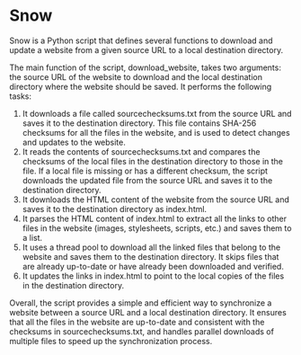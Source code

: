 # Snow
Snow is a Python script that defines several functions to download and update a website from a given source URL to a local destination directory.

The main function of the script, download_website, takes two arguments: the source URL of the website to download and the local destination directory where the website should be saved. It performs the following tasks:

1. It downloads a file called sourcechecksums.txt from the source URL and saves it to the destination directory. This file contains SHA-256 checksums for all the files in the website, and is used to detect changes and updates to the website.
2. It reads the contents of sourcechecksums.txt and compares the checksums of the local files in the destination directory to those in the file. If a local file is missing or has a different checksum, the script downloads the updated file from the source URL and saves it to the destination directory.
3. It downloads the HTML content of the website from the source URL and saves it to the destination directory as index.html.
4. It parses the HTML content of index.html to extract all the links to other files in the website (images, stylesheets, scripts, etc.) and saves them to a list.
5. It uses a thread pool to download all the linked files that belong to the website and saves them to the destination directory. It skips files that are already up-to-date or have already been downloaded and verified.
6. It updates the links in index.html to point to the local copies of the files in the destination directory.

Overall, the script provides a simple and efficient way to synchronize a website between a source URL and a local destination directory. It ensures that all the files in the website are up-to-date and consistent with the checksums in sourcechecksums.txt, and handles parallel downloads of multiple files to speed up the synchronization process.
